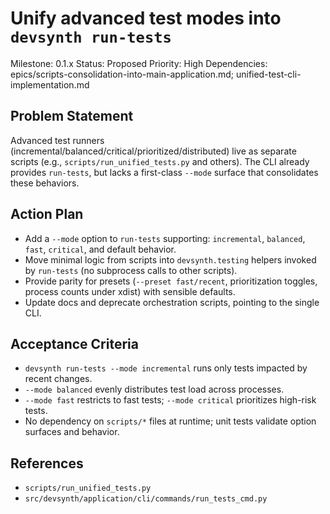 # Unify advanced test modes into `devsynth run-tests`
Milestone: 0.1.x
Status: Proposed
Priority: High
Dependencies: epics/scripts-consolidation-into-main-application.md; unified-test-cli-implementation.md

## Problem Statement
Advanced test runners (incremental/balanced/critical/prioritized/distributed) live as separate scripts (e.g., `scripts/run_unified_tests.py` and others). The CLI already provides `run-tests`, but lacks a first-class `--mode` surface that consolidates these behaviors.

## Action Plan
- Add a `--mode` option to `run-tests` supporting: `incremental`, `balanced`, `fast`, `critical`, and default behavior.
- Move minimal logic from scripts into `devsynth.testing` helpers invoked by `run-tests` (no subprocess calls to other scripts).
- Provide parity for presets (`--preset fast/recent`, prioritization toggles, process counts under xdist) with sensible defaults.
- Update docs and deprecate orchestration scripts, pointing to the single CLI.

## Acceptance Criteria
- `devsynth run-tests --mode incremental` runs only tests impacted by recent changes.
- `--mode balanced` evenly distributes test load across processes.
- `--mode fast` restricts to fast tests; `--mode critical` prioritizes high-risk tests.
- No dependency on `scripts/*` files at runtime; unit tests validate option surfaces and behavior.

## References
- `scripts/run_unified_tests.py`
- `src/devsynth/application/cli/commands/run_tests_cmd.py`
